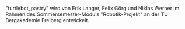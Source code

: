 "turtlebot_pastry" wird von Erik Langer, Felix Görg und Niklas Werner im Rahmen des Sommersemester-Moduls "Robotik-Projekt" an der TU Bergakademie Freiberg entwickelt.